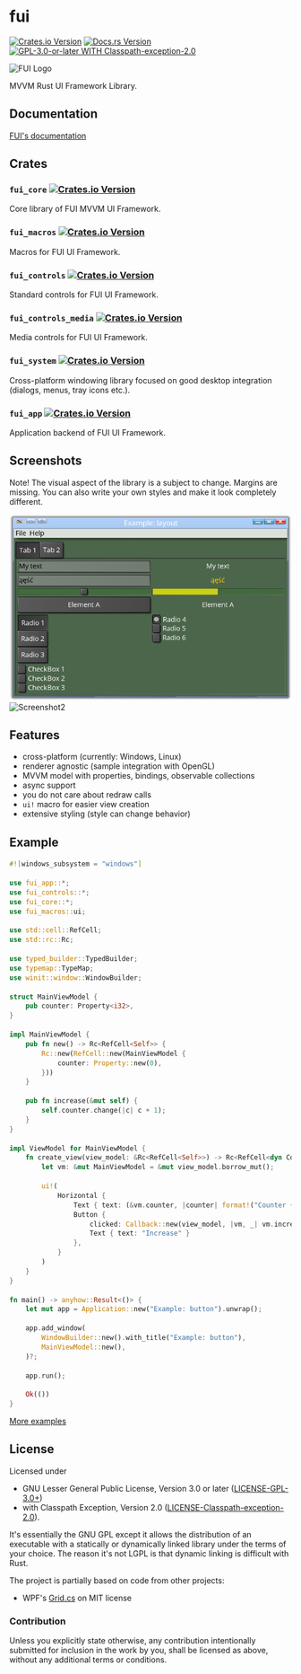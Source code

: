 # fui

[![Crates.io Version](https://img.shields.io/crates/v/fui_core.svg)](https://crates.io/crates/fui_core)
[![Docs.rs Version](https://docs.rs/fui_core/badge.svg)](https://docs.rs/fui_core)
[![GPL-3.0-or-later WITH Classpath-exception-2.0](https://img.shields.io/crates/l/fui_core.svg)](https://github.com/marek-g/rust-fui/blob/master/LICENSE.md)

![FUI Logo](./doc/images/fui_logo_shadow.png)

MVVM Rust UI Framework Library.

## Documentation

[FUI's documentation](./doc/SUMMARY.md)

## Crates

### `fui_core` [![Crates.io Version](https://img.shields.io/crates/v/fui_core.svg)](https://crates.io/crates/fui_core)

Core library of FUI MVVM UI Framework.

### `fui_macros` [![Crates.io Version](https://img.shields.io/crates/v/fui_macros.svg)](https://crates.io/crates/fui_macros)

Macros for FUI UI Framework.

### `fui_controls` [![Crates.io Version](https://img.shields.io/crates/v/fui_controls.svg)](https://crates.io/crates/fui_controls)

Standard controls for FUI UI Framework.

### `fui_controls_media` [![Crates.io Version](https://img.shields.io/crates/v/fui_controls_media.svg)](https://crates.io/crates/fui_controls_media)

Media controls for FUI UI Framework.

### `fui_system` [![Crates.io Version](https://img.shields.io/crates/v/fui_system.svg)](https://crates.io/crates/fui_system)

Cross-platform windowing library focused on good desktop integration (dialogs, menus, tray icons etc.).

### `fui_app` [![Crates.io Version](https://img.shields.io/crates/v/fui_app.svg)](https://crates.io/crates/fui_app)

Application backend of FUI UI Framework.

## Screenshots

Note! The visual aspect of the library is a subject to change. Margins are missing. You can also write your own styles and make it look completely different.

![Screenshot1](./doc/images/screenshot1.png)
![Screenshot2](./doc/images/screenshot2.png)

## Features

- cross-platform (currently: Windows, Linux)
- renderer agnostic (sample integration with OpenGL)
- MVVM model with properties, bindings, observable collections
- async support
- you do not care about redraw calls
- `ui!` macro for easier view creation
- extensive styling (style can change behavior)

## Example

```rust
#![windows_subsystem = "windows"]

use fui_app::*;
use fui_controls::*;
use fui_core::*;
use fui_macros::ui;

use std::cell::RefCell;
use std::rc::Rc;

use typed_builder::TypedBuilder;
use typemap::TypeMap;
use winit::window::WindowBuilder;

struct MainViewModel {
    pub counter: Property<i32>,
}

impl MainViewModel {
    pub fn new() -> Rc<RefCell<Self>> {
        Rc::new(RefCell::new(MainViewModel {
            counter: Property::new(0),
        }))
    }

    pub fn increase(&mut self) {
        self.counter.change(|c| c + 1);
    }
}

impl ViewModel for MainViewModel {
    fn create_view(view_model: &Rc<RefCell<Self>>) -> Rc<RefCell<dyn ControlObject>> {
        let vm: &mut MainViewModel = &mut view_model.borrow_mut();

        ui!(
            Horizontal {
                Text { text: (&vm.counter, |counter| format!("Counter {}", counter)) },
                Button {
                    clicked: Callback::new(view_model, |vm, _| vm.increase()),
                    Text { text: "Increase" }
                },
            }
        )
    }
}

fn main() -> anyhow::Result<()> {
    let mut app = Application::new("Example: button").unwrap();

    app.add_window(
        WindowBuilder::new().with_title("Example: button"),
        MainViewModel::new(),
    )?;

    app.run();

    Ok(())
}
```

[More examples](./fui_examples)

## License

Licensed under

 * GNU Lesser General Public License, Version 3.0 or later ([LICENSE-GPL-3.0+](https://spdx.org/licenses/GPL-3.0-or-later.html))
 * with Classpath Exception, Version 2.0 ([LICENSE-Classpath-exception-2.0](https://spdx.org/licenses/Classpath-exception-2.0.html)).

It's essentially the GNU GPL except it allows the distribution of an executable with a statically or dynamically linked library under the terms of your choice. The reason it's not LGPL is that dynamic linking is difficult with Rust.

The project is partially based on code from other projects:

 * WPF's [Grid.cs](https://github.com/dotnet/wpf/blob/master/src/Microsoft.DotNet.Wpf/src/PresentationFramework/System/Windows/Controls/Grid.cs) on MIT license

### Contribution

Unless you explicitly state otherwise, any contribution intentionally submitted for inclusion in the work by you, shall be licensed as above, without any additional terms or conditions.
